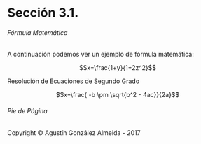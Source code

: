 # Sección 3.1.

###### Fórmula Matemática

A continuación podemos ver un ejemplo de fórmula matemática:

$$x=\frac{1+y}{1+2z^2}$$

Resolución de Ecuaciones de Segundo Grado

$$x=\frac{ -b \pm \sqrt{b^2 - 4ac}}{2a}$$







###### Pie de Página


<html lang="es">
<head>
<meta charset="utf-8">
<meta name="description" content="Ejemplo de Footer">
<meta name="keywords" content="HTML5">
<title></title>

</head>
<body>

<footer>Copyright &copy; Agustín González Almeida - 2017</footer>
</body>
</html>


